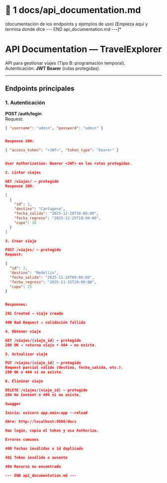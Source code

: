 # 📄 1 docs/api_documentation.md

(documentación de los endpoints y ejemplos de uso)
[Empieza aquí y termina donde dice --- END api_documentation.md ---]*

# API Documentation — TravelExplorer

API para gestionar viajes (Tipo B: programación temporal).  
Autenticación: **JWT Bearer** (rutas protegidas).

---

## Endpoints principales

### 1. Autenticación
**POST /auth/login**  
Request:
```json
{ "username": "admin", "password": "admin" }


Response 200:

{ "access_token": "<JWT>", "token_type": "bearer" }


Usar Authorization: Bearer <JWT> en las rutas protegidas.

2. Listar viajes

GET /viajes/ – protegido
Response 200:

[
  {
    "id": 1,
    "destino": "Cartagena",
    "fecha_salida": "2025-12-20T10:00:00",
    "fecha_regreso": "2025-12-25T18:00:00",
    "cupo": 30
  }
]

3. Crear viaje

POST /viajes/ – protegido
Request:

{
  "id": 2,
  "destino": "Medellín",
  "fecha_salida": "2025-11-10T09:00:00",
  "fecha_regreso": "2025-11-15T20:00:00",
  "cupo": 25
}


Responses:

201 Created → viaje creado

400 Bad Request → validación fallida

4. Obtener viaje

GET /viajes/{viaje_id} – protegido
200 OK → retorna viaje • 404 → no existe.

5. Actualizar viaje

PUT /viajes/{viaje_id} – protegido
Request parcial válido (destino, fecha_salida, etc.).
200 OK o 404 si no existe.

6. Eliminar viaje

DELETE /viajes/{viaje_id} – protegido
204 No Content o 404 si no existe.

Swagger

Inicia: uvicorn app.main:app --reload

Abre: http://localhost:8000/docs

Haz login, copia el token y usa Authorize.

Errores comunes

400 Fechas inválidas o id duplicado

401 Token inválido o ausente

404 Recurso no encontrado

--- END api_documentation.md ---